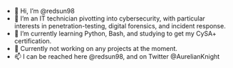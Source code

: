 - 👋 Hi, I’m @redsun98
- 👀 I’m an IT technician pivotting into cybersecurity, with particular interests in penetration-testing, digital forensics, and incident response.
- 🌱 I’m currently learning Python, Bash, and studying to get my CySA+ certification.
- 💞️ Currently not working on any projects at the moment.
- 📫 I can be reached here @redsun98, and on Twitter @AurelianKnight

<!---
redsun98/redsun98 is a ✨ special ✨ repository because its `README.md` (this file) appears on your GitHub profile.
You can click the Preview link to take a look at your changes.
--->
